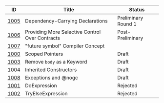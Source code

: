 |                  ID|                           Title|  Status|
|--------------------|--------------------------------|--------|
|[1005](./DIP1005.md)|Dependency-Carrying Declarations|Preliminary Round 1|
|[1006](./DIP1006.md)|Providing More Selective Control Over Contracts|Post-Preliminary|
|[1007](./DIP1007.md)|"future symbol" Compiler Concept|
|[1000](./DIP1000.md)|                 Scoped Pointers|Draft|
|[1003](./DIP1003.md)|      Remove `body` as a Keyword|Draft|
|[1004](./DIP1004.md)|          Inherited Constructors|Draft|
|[1008](./DIP1008.md)|            Exceptions and @nogc|Draft|
|[1001](./DIP1001.md)|                    DoExpression|Rejected|
|[1002](./DIP1002.md)|               TryElseExpression|Rejected|
